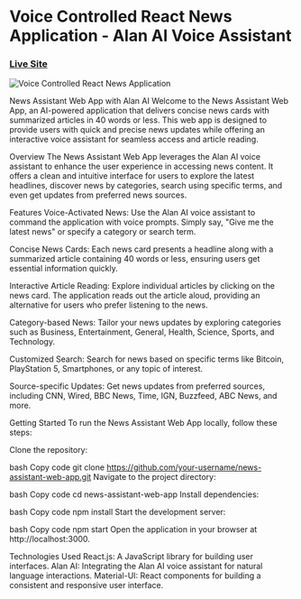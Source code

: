 # Voice Controlled React News Application - Alan AI Voice Assistant

### [Live Site](https://app/)

![Voice Controlled React News Application](https://github.com/Jineshc13/News_Reader_App-using-AI-Voice-Assistant/assets/95304850/7cf65d38-9600-4f7b-a871-5df0a4a419e4)


News Assistant Web App with Alan AI
Welcome to the News Assistant Web App, an AI-powered application that delivers concise news cards with summarized articles in 40 words or less. This web app is designed to provide users with quick and precise news updates while offering an interactive voice assistant for seamless access and article reading.

Overview
The News Assistant Web App leverages the Alan AI voice assistant to enhance the user experience in accessing news content. It offers a clean and intuitive interface for users to explore the latest headlines, discover news by categories, search using specific terms, and even get updates from preferred news sources.

Features
Voice-Activated News: Use the Alan AI voice assistant to command the application with voice prompts. Simply say, "Give me the latest news" or specify a category or search term.

Concise News Cards: Each news card presents a headline along with a summarized article containing 40 words or less, ensuring users get essential information quickly.

Interactive Article Reading: Explore individual articles by clicking on the news card. The application reads out the article aloud, providing an alternative for users who prefer listening to the news.

Category-based News: Tailor your news updates by exploring categories such as Business, Entertainment, General, Health, Science, Sports, and Technology.

Customized Search: Search for news based on specific terms like Bitcoin, PlayStation 5, Smartphones, or any topic of interest.

Source-specific Updates: Get news updates from preferred sources, including CNN, Wired, BBC News, Time, IGN, Buzzfeed, ABC News, and more.

Getting Started
To run the News Assistant Web App locally, follow these steps:

Clone the repository:

bash
Copy code
git clone https://github.com/your-username/news-assistant-web-app.git
Navigate to the project directory:

bash
Copy code
cd news-assistant-web-app
Install dependencies:

bash
Copy code
npm install
Start the development server:

bash
Copy code
npm start
Open the application in your browser at http://localhost:3000.

Technologies Used
React.js: A JavaScript library for building user interfaces.
Alan AI: Integrating the Alan AI voice assistant for natural language interactions.
Material-UI: React components for building a consistent and responsive user interface.
